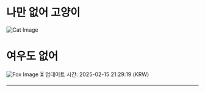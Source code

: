 
# 나만 없어 고양이

![Cat Image](https://cdn2.thecatapi.com/images/Vcf2l8tKO.jpg)

# 여우도 없어
![Fox Image](https://randomfox.ca/images/21.jpg)
⏳ 업데이트 시간: 2025-02-15 21:29:19 (KRW)

---
